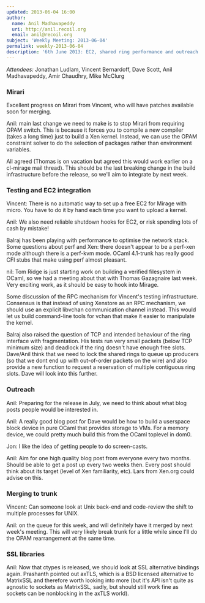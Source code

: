 ```yaml
---
updated: 2013-06-04 16:00
author:
  name: Anil Madhavapeddy
  uri: http://anil.recoil.org
  email: anil@recoil.org
subject: 'Weekly Meeting: 2013-06-04'
permalink: weekly-2013-06-04
description: '6th June 2013: EC2, shared ring performance and outreach'
---
```


*Attendees:* Jonathan Ludlam, Vincent Bernardoff, Dave Scott, Anil Madhavapeddy, Amir Chaudhry, Mike McClurg

### Mirari

Excellent progress on Mirari from Vincent, who will have patches available soon for merging.

Anil: main last change we need to make is to stop Mirari from requiring OPAM
switch.  This is because it forces you to compile a new compiler (takes a long
time) just to build a Xen kernel.  Instead, we can use the OPAM constraint
solver to do the selection of packages rather than environment variables.

All agreed (Thomas is on vacation but agreed this would work earlier on a cl-mirage
mail thread).  This should be the last breaking change in the build infrastructure
before the release, so we'll aim to integrate by next week.

### Testing and EC2 integration 

Vincent: There is no automatic way to set up a free EC2 for Mirage with micro.
You have to do it by hand each time you want to upload a kernel.  

Anil: We also need reliable shutdown hooks for EC2, or risk spending lots of cash by mistake! 

Balraj has been playing with performance to optimise the network stack.  Some
questions about perf and Xen: there doesn't appear to be a perf-xen mode
although there is a perf-kvm mode.  OCaml 4.1-trunk has really good CFI stubs
that make using perf almost pleasant.

nil: Tom Ridge is just starting work on building a verified filesystem in
OCaml, so we had a meeting about that with Thomas Gazagnaire last week.  Very
exciting work, as it should be easy to hook into Mirage.

Some discussion of the RPC mechanism for Vincent's testing infrastructure.  Consensus
is that instead of using Xenstore as an RPC mechanism, we should use an explicit
libvchan communication channel instead.  This would let us build command-line
tools for vchan that make it easier to manipulate the kernel.

Balraj also raised the question of TCP and intended behaviour of the ring
interface with fragmentation.  His tests run very small packets (below TCP
minimum size) and deadlock if the ring doesn't have enough free slots.
Dave/Anil think that we need to lock the shared rings to queue up producers (so
that we dont end up with out-of-order packets on the wire) and also provide a
new function to request a reservation of multiple contiguous ring slots.  Dave
will look into this further.

### Outreach

Anil: Preparing for the release in July, we need to think about what blog posts
people would be interested in.

Anil: A really good blog post for Dave would be how to build a userspace block
device in pure OCaml that provides storage to VMs.  For a memory device, we
could pretty much build this from the OCaml toplevel in dom0.

Jon: I like the idea of getting people to do screen-casts.

Anil: Aim for one high quality blog post from everyone every two months.
Should be able to get a post up every two weeks then.  Every post should think
about its target (level of Xen familiarity, etc).  Lars from Xen.org could
advise on this.

### Merging to trunk

Vincent: Can someone look at Unix back-end and code-review the shift
to multiple processes for UNIX.

Anil: on the queue for this week, and will definitely have it merged by
next week's meeting. This will very likely break trunk for a little while
since I'll do the OPAM rearrangement at the same time.

### SSL libraries

Anil: Now that ctypes is released, we should look at SSL alternative bindings again.
Prashanth pointed out axTLS, which is a BSD licensed alternative to MatrixSSL and
therefore worth looking into more (but it's API isn't quite as agnostic to sockets
as MatrixSSL, sadly, but should still work fine as sockets can be nonblocking in
the axTLS world).



